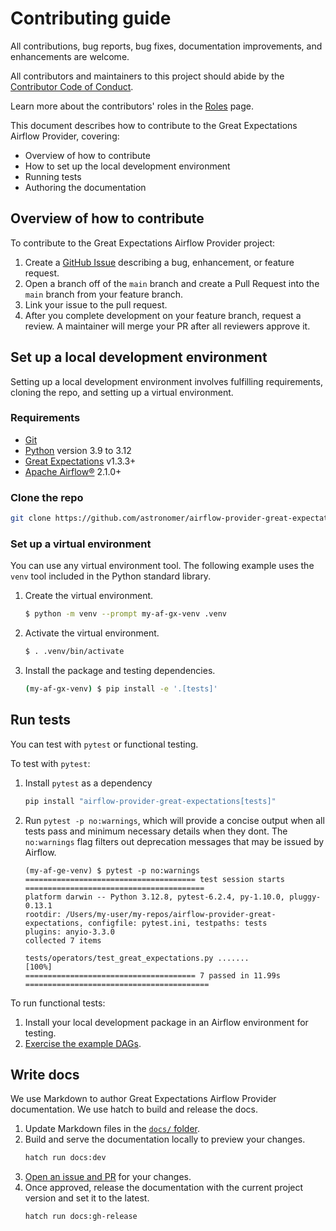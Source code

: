 # Contributing guide

All contributions, bug reports, bug fixes, documentation improvements, and enhancements are welcome.

All contributors and maintainers to this project should abide by the [Contributor Code of Conduct](/docs/contributing/code-of-conduct.md).

Learn more about the contributors' roles in the [Roles](/docs/contributing/contributor-roles.md) page.

This document describes how to contribute to the Great Expectations Airflow Provider, covering:

- Overview of how to contribute
- How to set up the local development environment
- Running tests
- Authoring the documentation

## Overview of how to contribute

To contribute to the Great Expectations Airflow Provider project:

1. Create a [GitHub Issue](https://github.com/astronomer/airflow-provider-great-expectations/issues) describing a bug, enhancement, or feature request.
2. Open a branch off of the `main` branch and create a Pull Request into the `main` branch from your feature branch.
3. Link your issue to the pull request.
4. After you complete development on your feature branch, request a review. A maintainer will merge your PR after all reviewers approve it.


## Set up a local development environment

Setting up a local development environment involves fulfilling requirements, cloning the repo, and setting up a virtual environment.

### Requirements

- [Git](https://git-scm.com/)
- [Python](https://www.python.org/) version 3.9 to 3.12
- [Great Expectations](https://docs.greatexpectations.io/docs/core/set_up_a_gx_environment/install_gx) v1.3.3+
- [Apache Airflow®](https://airflow.apache.org/) 2.1.0+ 

### Clone the repo

```bash
git clone https://github.com/astronomer/airflow-provider-great-expectations.git
```

### Set up a virtual environment

You can use any virtual environment tool. The following example uses the `venv` tool included in the Python standard library.

1. Create the virtual environment.
   ```bash
   $ python -m venv --prompt my-af-gx-venv .venv
   ```

2. Activate the virtual environment.
   ```bash
   $ . .venv/bin/activate
   ```

3. Install the package and testing dependencies.
   ```bash
   (my-af-gx-venv) $ pip install -e '.[tests]'
   ```

## Run tests

You can test with `pytest` or functional testing. 

To test with `pytest`:

1. Install `pytest` as a dependency
   ```bash
   pip install "airflow-provider-great-expectations[tests]"
   ```
2. Run `pytest -p no:warnings`, which will provide a concise output when all tests pass and minimum necessary details when they dont. The `no:warnings` flag filters out deprecation messages that may be issued by Airflow.

   ```
   (my-af-ge-venv) $ pytest -p no:warnings
   ====================================== test session starts ========================================
   platform darwin -- Python 3.12.8, pytest-6.2.4, py-1.10.0, pluggy-0.13.1
   rootdir: /Users/my-user/my-repos/airflow-provider-great-expectations, configfile: pytest.ini, testpaths: tests
   plugins: anyio-3.3.0
   collected 7 items

   tests/operators/test_great_expectations.py .......                                                [100%]
   ====================================== 7 passed in 11.99s =========================================
   ```

To run functional tests:

1. Install your local development package in an Airflow environment for testing.
2. [Exercise the example DAGs](/docs/examples.md). 



## Write docs

We use Markdown to author Great Expectations Airflow Provider documentation. We use hatch to build and release the docs.

1. Update Markdown files in the [`docs/` folder](https://github.com/klavavej/airflow-provider-great-expectations/tree/docs/docs).
2. Build and serve the documentation locally to preview your changes.
   ```bash
   hatch run docs:dev
   ```
3. [Open an issue and PR](#overview-of-how-to-contribute) for your changes.
4. Once approved, release the documentation with the current project version and set it to the latest.
   ```
   hatch run docs:gh-release
   ```
